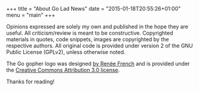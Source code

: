 +++
title = "About Go Lad News"
date = "2015-01-18T20:55:26+01:00"
menu = "main"
+++

Opinions expressed are solely my own and published in the hope they are useful.
All criticism/review is meant to be constructive.
Copyrighted materials in quotes, code snippets, images are copyrighted by the respective authors.
All original code is provided under version 2 of the GNU Public License (GPLv2), unless otherwise noted.

The Go gopher logo was designed [by Renée French](http://reneefrench.blogspot.com/) and is provided under the [Creative Commons Attribution 3.0 license](http://creativecommons.org/licenses/by/3.0/).

Thanks for reading!
